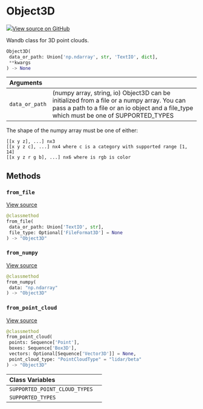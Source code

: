 # Object3D



[![](https://www.tensorflow.org/images/GitHub-Mark-32px.png)View source on GitHub](https://www.github.com/wandb/client/tree/9f1a662d681e96387ebf650900aef8f19703b575/wandb/sdk/data_types/object_3d.py#L77-L318)



Wandb class for 3D point clouds.

```python
Object3D(
 data_or_path: Union['np.ndarray', str, 'TextIO', dict],
 **kwargs
) -> None
```





| Arguments | |
| :--- | :--- |
| `data_or_path` | (numpy array, string, io) Object3D can be initialized from a file or a numpy array. You can pass a path to a file or an io object and a file_type which must be one of SUPPORTED_TYPES |


The shape of the numpy array must be one of either:
```
[[x y z], ...] nx3
[[x y z c], ...] nx4 where c is a category with supported range [1, 14]
[[x y z r g b], ...] nx6 where is rgb is color
```

## Methods

### `from_file`



[View source](https://www.github.com/wandb/client/tree/9f1a662d681e96387ebf650900aef8f19703b575/wandb/sdk/data_types/object_3d.py#L221-L231)

```python
@classmethod
from_file(
 data_or_path: Union['TextIO', str],
 file_type: Optional['FileFormat3D'] = None
) -> "Object3D"
```




### `from_numpy`



[View source](https://www.github.com/wandb/client/tree/9f1a662d681e96387ebf650900aef8f19703b575/wandb/sdk/data_types/object_3d.py#L233-L246)

```python
@classmethod
from_numpy(
 data: "np.ndarray"
) -> "Object3D"
```




### `from_point_cloud`



[View source](https://www.github.com/wandb/client/tree/9f1a662d681e96387ebf650900aef8f19703b575/wandb/sdk/data_types/object_3d.py#L248-L272)

```python
@classmethod
from_point_cloud(
 points: Sequence['Point'],
 boxes: Sequence['Box3D'],
 vectors: Optional[Sequence['Vector3D']] = None,
 point_cloud_type: "PointCloudType" = "lidar/beta"
) -> "Object3D"
```








| Class Variables | |
| :--- | :--- |
| `SUPPORTED_POINT_CLOUD_TYPES` | |
| `SUPPORTED_TYPES` | |

